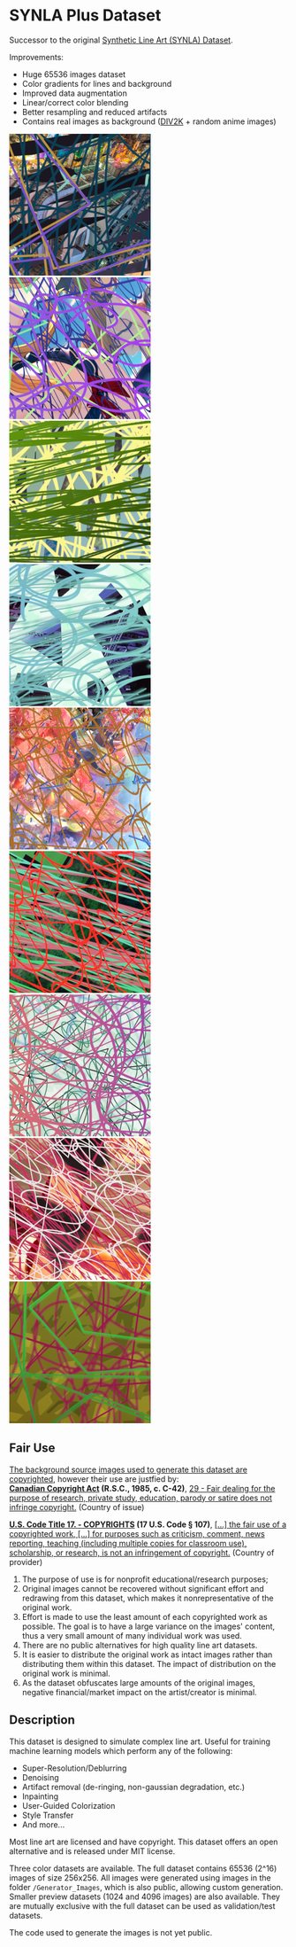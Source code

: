 # SYNLA Plus Dataset
 Successor to the original [Synthetic Line Art (SYNLA) Dataset](https://github.com/bloc97/SYNLA-Dataset).

Improvements:
 - Huge 65536 images dataset
 - Color gradients for lines and background
 - Improved data augmentation
 - Linear/correct color blending
 - Better resampling and reduced artifacts
 - Contains real images as background ([DIV2K](https://data.vision.ee.ethz.ch/cvl/DIV2K/) + random anime images)

![Example][c0]
![Example][c1]
![Example][c2]
![Example][c3]
![Example][c4]
![Example][c5]
![Example][c6]
![Example][c7]
![Example][c8]

## Fair Use

<ins>The background source images used to generate this dataset are copyrighted</ins>, however their use are justfied by:  
**[Canadian Copyright Act](https://laws-lois.justice.gc.ca/eng/acts/c-42/index.html) (R.S.C., 1985, c. C-42)**, [29 - Fair dealing for the purpose of research, private study, education, parody or satire does not infringe copyright.](https://laws-lois.justice.gc.ca/eng/acts/c-42/page-8.html#h-103270) (Country of issue)

**[U.S. Code Title 17. - COPYRIGHTS](https://www.law.cornell.edu/uscode/text/17) (17 U.S. Code § 107)**, [\[...\] the fair use of a copyrighted work, \[...\] for purposes such as criticism, comment, news reporting, teaching (including multiple copies for classroom use), scholarship, or research, is not an infringement of copyright.](https://www.law.cornell.edu/uscode/text/17/107) (Country of provider)

1. The purpose of use is for nonprofit educational/research purposes;
2. Original images cannot be recovered without significant effort and redrawing from this dataset, which makes it nonrepresentative of the original work.
3. Effort is made to use the least amount of each copyrighted work as possible. The goal is to have a large variance on the images' content, thus a very small amount of many individual work was used.
4. There are no public alternatives for high quality line art datasets.
5. It is easier to distribute the original work as intact images rather than distributing them within this dataset. The impact of distribution on the original work is minimal.
6. As the dataset obfuscates large amounts of the original images, negative financial/market impact on the artist/creator is minimal.

## Description

This dataset is designed to simulate complex line art. Useful for training machine learning models which perform any of the following:
 - Super-Resolution/Deblurring
 - Denoising
 - Artifact removal (de-ringing, non-gaussian degradation, etc.)
 - Inpainting
 - User-Guided Colorization 
 - Style Transfer
 - And more...

Most line art are licensed and have copyright. This dataset offers an open alternative and is released under MIT license.

Three color datasets are available. The full dataset contains 65536 (2^16) images of size 256x256. All images were generated using images in the folder `/Generator_Images`, which is also public, allowing custom generation.
Smaller preview datasets (1024 and 4096 images) are also available. They are mutually exclusive with the full dataset can be used as validation/test datasets.

The code used to generate the images is not yet public.


[b0]: Dataset_Grayscale/1e2fb2f838034fc7a0a43b6b0c7ab321.png "Example"
[b1]: Dataset_Grayscale/5f1ed8c90aa948b995f0360986e3bb74.png "Example"
[b2]: Dataset_Grayscale/07a3fd4cd8664fb59283d0444dae5c34.png "Example"
[b3]: Dataset_Grayscale/07c91b920fee4ae29788b62b0be3ee3c.png "Example"
[b4]: Dataset_Grayscale/5260f5d41c964c02a8c6dc0ccffb98c7.png "Example"
[b5]: Dataset_Grayscale/7239d739b4b748659c0fd11c2f8c16a2.png "Example"
[b6]: Dataset_Grayscale/7974b1a2e1ea4716b38a4fe67ebceefc.png "Example"
[b7]: Dataset_Grayscale/34975c49c334461d88f528ca66b5d347.png "Example"
[b8]: Dataset_Grayscale/40514e8fe57b46c9893f389f0c8cbc3c.png "Example"




[c0]: Dataset_Color/Dataset_1024/0e61d8557ac5496c90611c52a9b8e9c0.png "Example"
[c1]: Dataset_Color/Dataset_1024/1cd819fc1ca1424a896426928adc74bb.png "Example"
[c2]: Dataset_Color/Dataset_1024/1f3983379dcd4b5f93595186f7392e26.png "Example"
[c3]: Dataset_Color/Dataset_1024/2bbcb8cf42634e3196423de0ad9c5cfe.png "Example"
[c4]: Dataset_Color/Dataset_1024/2e1bc807b5e44472986e2333a3b2708f.png "Example"
[c5]: Dataset_Color/Dataset_1024/7f653e863421411e899480ad787126d3.png "Example"
[c6]: Dataset_Color/Dataset_1024/09ac6167c4f54b4ba286cd20ecd4ddb5.png "Example"
[c7]: Dataset_Color/Dataset_1024/9e89413807c04186b8b1337ad2d37852.png "Example"
[c8]: Dataset_Color/Dataset_1024/21b69edaf3614e7eabfb24e43917e5d4.png "Example"





